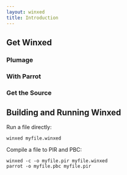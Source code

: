 ```yaml
---
layout: winxed
title: Introduction
---
```


## Get Winxed

### Plumage

### With Parrot

### Get the Source

## Building and Running Winxed

Run a file directly:

    winxed myfile.winxed

Compile a file to PIR and PBC:

    winxed -c -o myfile.pir myfile.winxed
    parrot -o myfile.pbc myfile.pir
